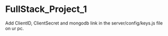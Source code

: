 # FullStack_Project_1
Add ClientID, ClientSecret and mongodb link in the server/config/keys.js file on ur pc.
